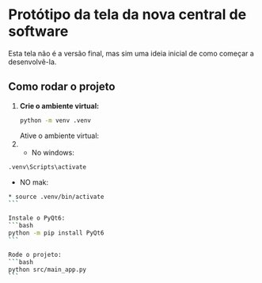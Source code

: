 # Protótipo da tela da nova central de software

Esta tela não é a versão final, mas sim uma ideia inicial de como começar a desenvolvê-la.

## Como rodar o projeto

1. **Crie o ambiente virtual:**
   ```bash
   python -m venv .venv
   ````
   Ative o ambiente virtual:
2. * No windows:
```bash
.venv\Scripts\activate
```
* NO mak:
````bash
* source .venv/bin/activate
```

Instale o PyQt6:
```bash
python -m pip install PyQt6
```

Rode o projeto:
```bash
python src/main_app.py
```
